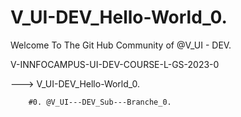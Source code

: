 # V_UI-DEV_Hello-World_0.

Welcome To The Git Hub Community of @V_UI - DEV.

V-INNFOCAMPUS-UI-DEV-COURSE-L-GS-2023-0

  ---> V_UI-DEV_Hello-World_0.

        #0. @V_UI---DEV_Sub---Branche_0.
